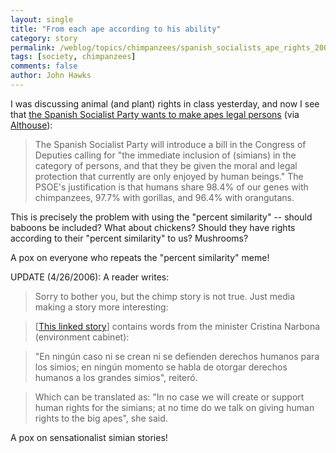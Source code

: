 ```yaml
---
layout: single 
title: "From each ape according to his ability" 
category: story
permalink: /weblog/topics/chimpanzees/spanish_socialists_ape_rights_2006.html
tags: [society, chimpanzees] 
comments: false 
author: John Hawks 
---
```



<p>
I was discussing animal (and plant) rights in class yesterday, and now I see that <a href="http://www.spainherald.com/3438.html">the Spanish Socialist Party wants to make apes legal persons</a> (via <a href="http://althouse.blogspot.com/2006/04/they-possess-sufficient-mental.html">Althouse</a>): 
</p>

<blockquote>The Spanish Socialist Party will introduce a bill in the Congress of Deputies calling for "the immediate inclusion of (simians) in the category of persons, and that they be given the moral and legal protection that currently are only enjoyed by human beings." The PSOE's justification is that humans share 98.4% of our genes with chimpanzees, 97.7% with gorillas, and 96.4% with orangutans.</blockquote>

<p>
This is precisely the problem with using the "percent similarity" -- should baboons be included? What about chickens? Should they have rights according to their "percent similarity" to us? Mushrooms?
</p>

<p>
A pox on everyone who repeats the "percent similarity" meme!
</p>

<p>
UPDATE (4/26/2006): A reader writes: 
</p>

<blockquote>Sorry to bother you, but the chimp story is not true. Just media making a story more interesting:</blockquote>

<blockquote>[<a href="http://www.cadenaser.com/articulo/sociedad/Narbona/niega/Gobierno/quiera/reconocer/derechos/humanos/simios/csrcsrpor/20060425csrcsrsoc_3/Tes/">This linked story</a>] contains words from the minister Cristina Narbona (environment cabinet):</blockquote>

<blockquote>"En ning&uacute;n caso ni se crean ni se defienden derechos humanos para los simios; en ning&uacute;n momento se habla de otorgar derechos humanos a los grandes simios", reiter&oacute;.</blockquote>

<blockquote>Which can be translated as: "In no case we will create or support human rights for the simians; at no time do we talk on giving human rights to the big apes", she said. </blockquote>

<p>
A pox on sensationalist simian stories!
</p>


